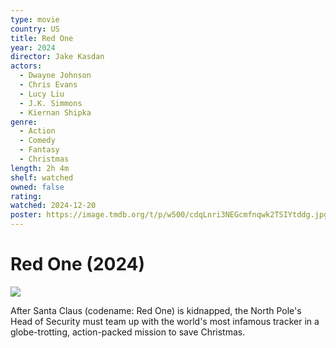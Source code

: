 ```yaml
---
type: movie
country: US
title: Red One
year: 2024
director: Jake Kasdan
actors:
  - Dwayne Johnson
  - Chris Evans
  - Lucy Liu
  - J.K. Simmons
  - Kiernan Shipka
genre:
  - Action
  - Comedy
  - Fantasy
  - Christmas
length: 2h 4m
shelf: watched
owned: false
rating:
watched: 2024-12-20
poster: https://image.tmdb.org/t/p/w500/cdqLnri3NEGcmfnqwk2TSIYtddg.jpg
---
```


# Red One (2024)

![](https://image.tmdb.org/t/p/w500/cdqLnri3NEGcmfnqwk2TSIYtddg.jpg)

After Santa Claus (codename: Red One) is kidnapped, the North Pole's Head of Security must team up with the world's most infamous tracker in a globe-trotting, action-packed mission to save Christmas.